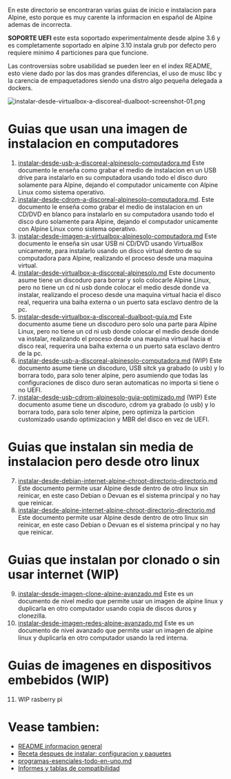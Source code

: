 
En este directorio se encontraran varias guias de inicio e instalacion para Alpine, 
esto porque es muy carente la informacion en español de Alpine ademas de incorrecta.

**SOPORTE UEFI** este esta soportado experimentalmente desde alpine 3.6 y 
es completamente soportado en alpine 3.10 instala grub por defecto pero 
requiere minimo 4 particiones para que funcione.

Las controversias sobre usabilidad se pueden leer en el index README, esto 
viene dado por las dos mas grandes diferencias, el uso de musc libc y la 
carencia de empaquetadores siendo una distro algo pequeña delegada a dockers.

![instalar-desde-virtualbox-a-discoreal-dualboot-screenshot-01.png](instalar-desde-virtualbox-a-discoreal-dualboot-screenshot-01.png)

# Guias que usan una imagen de instalacion en computadores

1. [instalar-desde-usb-a-discoreal-alpinesolo-computadora.md](instalar-desde-usb-a-discoreal-alpinesolo-computadora.md) 
Este documento le enseña como grabar el medio de instalacion en un USB drive 
para instalarlo en su computadora usando todo el disco duro solamente para Alpine, 
dejando el computador unicamente con Alpine Linux como sistema operativo.
2. [instalar-desde-cdrom-a-discoreal-alpinesolo-computadora.md](instalar-desde-cdrom-a-discoreal-alpinesolo-computadora.md).
Este documento le enseña como grabar el medio de instalacion en un CD/DVD en blanco 
para instalarlo en su computadora usando todo el disco duro solamente para Alpine, 
dejando el computador unicamente con Alpine Linux como sistema operativo.
3. [instalar-desde-imagen-a-virtualbox-alpinesolo-computadora.md](instalar-desde-imagen-a-virtualbox-alpinesolo-computadora.md)
Este documento le enseña sin usar USB ni CD/DVD usando VirtualBox unicamente, 
para instalarlo usando un disco virtual dentro de su computadora para Alpine, 
realizando el proceso desde una maquina virtual.
4. [instalar-desde-virtualbox-a-discoreal-alpinesolo.md](instalar-desde-virtualbox-a-discoreal-alpinesolo.md)
Este documento asume tiene un discoduro para borrar y solo colocarle Alpine Linux, 
pero no tiene un cd ni usb donde colocar el medio desde donde va instalar,
realizando el proceso desde una maquina virtual hacia el disco real, 
requerira una baiha externa o un puerto sata esclavo dentro de la pc.
5. [instalar-desde-virtualbox-a-discoreal-dualboot-guia.md](instalar-desde-virtualbox-a-discoreal-dualboot-guia.md)
Este documento asume tiene un discoduro pero solo una parte para Alpine Linux, 
pero no tiene un cd ni usb donde colocar el medio desde donde va instalar,
realizando el proceso desde una maquina virtual hacia el disco real, 
requerira una baiha externa o un puerto sata esclavo dentro de la pc.
6. [instalar-desde-usb-a-discoreal-alpinesolo-computadora.md](instalar-desde-usb-a-discoreal-alpinesolo-computadora.md) (WIP)
Este documento asume tiene un discoduro, USB sitck ya grabado (o usb) y lo borrara todo, para solo tener alpine, 
pero asumiendo que todas las configuraciones de disco duro seran automaticas no importa si tiene o no UEFI.
7. [instalar-desde-usb-cdrom-alpinesolo-guia-optimizado.md](instalar-desde-usb-cdrom-alpinesolo-guia-optimizado.md) (WIP)
Este documento asume tiene un discoduro, cdrom ya grabado (o usb) y lo borrara todo, para solo tener alpine, 
pero optimiza la particion customizado usando optimizacion y MBR del disco en vez de UEFI.


# Guias que instalan sin media de instalacion pero desde otro linux

7. [instalar-desde-debian-internet-alpine-chroot-directorio-directorio.md](instalar-desde-debian-internet-alpine-chroot-directorio-directorio.md) 
Este documento permite usar Alpine desde dentro de otro linux sin reinicar, 
en este caso Debian o Devuan es el sistema principal y no hay que reinicar.
8. [instalar-desde-alpine-internet-alpine-chroot-directorio-directorio.md](instalar-desde-alpine-internet-alpine-chroot-directorio-directorio.md) 
Este documento permite usar Alpine desde dentro de otro linux sin reinicar, 
en este caso Debian o Devuan es el sistema principal y no hay que reinicar.

# Guias que instalan por clonado o sin usar internet (WIP)

9. [instalar-desde-imagen-clone-alpine-avanzado.md](instalar-desde-imagen-clone-alpine-avanzado.md) 
Este es un documento de nivel medio que permite usar un imagen de alpine linux 
y duplicarla en otro computador usando copia de discos duros y clonezilla.
10. [instalar-desde-imagen-redes-alpine-avanzado.md](instalar-desde-imagen-redes-alpine-avanzado.md) 
Este es un documento de nivel avanzado que permite usar un imagen de alpine linux 
y duplicarla en otro computador usando la red interna.

# Guias de imagenes en dispositivos embebidos (WIP)

11. WIP rasberry pi

# Vease tambien:

* [README informacion general](../README.md)
* [Receta despues de instalar: configuracion y paquetes](../recetas/alpine-recetas-configuracion-y-paquetes-sistema.md)
* [programas-esenciales-todo-en-uno.md](../recetas/programas-esenciales-todo-en-uno.md)
* [Informes y tablas de compatibilidad](../informes/hardware-y-versiones-alpine-recomendados.md)


